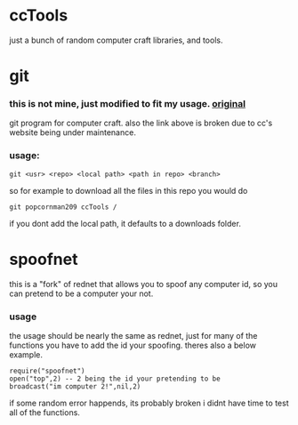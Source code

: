 # ccTools
just a bunch of random computer craft libraries, and tools.

# git
### this is not mine, just modified to fit my usage. [original](http://www.computercraft.info/forums2/index.php?/topic/4072-github-repository-downloader/)
git program for computer craft. also the link above is broken due to cc's website being under maintenance.
### usage:
```
git <usr> <repo> <local path> <path in repo> <branch>
```
so for example to download all the files in this repo you would do
```
git popcornman209 ccTools /
```
if you dont add the local path, it defaults to a downloads folder.

# spoofnet
this is a "fork" of rednet that allows you to spoof any computer id, so you can pretend to be a computer your not.
### usage
the usage should be nearly the same as rednet, just for many of the functions you have to add the id your spoofing. theres also a below example.
```
require("spoofnet")
open("top",2) -- 2 being the id your pretending to be
broadcast("im computer 2!",nil,2)
```
if some random error happends, its probably broken i didnt have time to test all of the functions.
